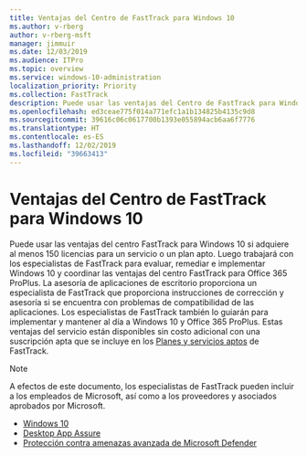 ```yaml
---
title: Ventajas del Centro de FastTrack para Windows 10
ms.author: v-rberg
author: v-rberg-msft
manager: jimmuir
ms.date: 12/03/2019
ms.audience: ITPro
ms.topic: overview
ms.service: windows-10-administration
localization_priority: Priority
ms.collection: FastTrack
description: Puede usar las ventajas del Centro de FastTrack para Windows 10 si adquiere *al menos* 150 licencias para un plan o un servicio elegible.
ms.openlocfilehash: ed3ceae775f014a771efc1a1b134825b4135c9d8
ms.sourcegitcommit: 39616c06c0617700b1393e055894acb6aa6f7776
ms.translationtype: HT
ms.contentlocale: es-ES
ms.lasthandoff: 12/02/2019
ms.locfileid: "39663413"
---
```

# <a name="fasttrack-center-benefit-for-windows-10"></a>Ventajas del Centro de FastTrack para Windows 10

Puede usar las ventajas del centro FastTrack para Windows 10 si adquiere al menos 150 licencias para un servicio o un plan apto. Luego trabajará con los especialistas de FastTrack para evaluar, remediar e implementar Windows 10 y coordinar las ventajas del centro FastTrack para Office 365 ProPlus. La asesoría de aplicaciones de escritorio proporciona un especialista de FastTrack que proporciona instrucciones de corrección y asesoría si se encuentra con problemas de compatibilidad de las aplicaciones.  Los especialistas de FastTrack también lo guiarán para implementar y mantener al día a Windows 10 y Office 365 ProPlus. Estas ventajas del servicio están disponibles sin costo adicional con una suscripción apta que se incluye en los [Planes y servicios aptos](M365-eligible-services-and-plans.md) de FastTrack.
  
> [!NOTE]
> A efectos de este documento, los especialistas de FastTrack pueden incluir a los empleados de Microsoft, así como a los proveedores y asociados aprobados por Microsoft. 
    
- [Windows 10](Win-10-windows-10.md)
- [Desktop App Assure](Win-10-desktop-app-assure.md)
- [Protección contra amenazas avanzada de Microsoft Defender](Win-10-microsoft-defender-atp.md)
  

  

 